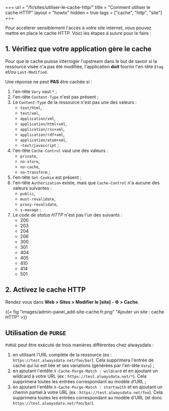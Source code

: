 +++
url = "/fr/sites/utiliser-le-cache-http/"
title = "Comment utiliser le cache HTTP"
layout = "howto"
hidden = true
tags = ["cache", "http", "site"]
+++

Pour accélérer sensiblement l'accès à votre site internet, vous pouvez mettre en place le cache HTTP. Voici les étapes à suivre pour le faire :

## 1. Vérifiez que votre application gère le cache

Pour que le cache puisse interroger l'upstream dans le but de savoir si la ressource visée n'a pas été modifiée, l'application **doit** fournir l'en-tête `Etag` et/ou `Last-Modified`.

Une réponse ne peut **PAS** être cachée si :

1. l'en-tête `Vary` vaut  `*` ;
2. l'en-tête `Content-Type` n'est pas présent ;
3. Le `Content-Type` de la ressource n'est pas une des valeurs :
    - `text/html`, 
    - `text/xml`, 
    - `application/xml`,
    - `application/html+xml`, 
    - `application/rss+xml`,
    - `application/rdf+xml`,
    - `application/atom+xml`,
    - -`text/javascript` ;
4. l'en-tête `Cache-Control` vaut une des valeurs : 
    - `private`,
    - `no-store`,
    - `no-cache`,
    - `no-transform` ;
5. l'en-tête `Set-Cookie` est présent ;
6. l'en-tête `Authorization` existe, mais que `Cache-Control` n'a aucune des valeurs suivantes :
    - `public`,
    - `must-revalidate`, 
    - `proxy-revalidate`,
    - `s-maxage` ;
7. Le _code de status HTTP_ n'est pas l'un des suivants :
    - 200
    - 203
    - 204
    - 206
    - 300
    - 301
    - 404
    - 405
    - 410
    - 414
    - 501

## 2. Activez le cache HTTP

Rendez vous dans **Web > Sites > Modifier le [site] - ⚙️ > Cache**.

{{< fig "images/admin-panel_add-site-cache.fr.png" "Ajouter un site : cache HTTP" >}}

## Utilisation de `PURGE`

`PURGE` peut être exécuté de trois manières différentes chez alwaysdata :

1. en utilisant l'URL complète de la ressource (ex : `https://test.alwaysdata.net/foo/bar`). Cela supprimera l'entrée de cache qui lui est liée et ses variations (générées par l'en-tête `Vary`) ;
2. en ajoutant l'entête `X-Cache-Purge-Match : wildcard` et en ajoutant un wildcard à votre URL (ex : `https://test.alwaysdata.net/*`). Cela supprimera toutes les entrées correspondant au modèle d'URL ;
3. en ajoutant l'entête `X-Cache-Purge-Match : startswith` et en ajoutant un chemin partiel à votre URL (ex : `https://test.alwaysdata.net/foo`). Cela supprimera toutes les entrées correspondant au modèle d'URL (et donc `https://test.alwaysdata.net/foo/bar`).
